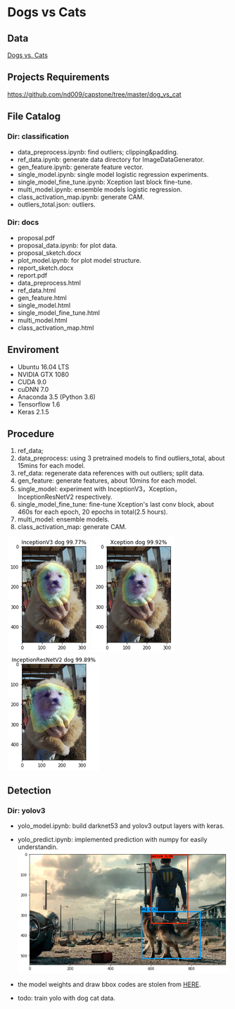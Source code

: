 # Dogs vs Cats

## Data
[Dogs vs. Cats](https://www.kaggle.com/c/dogs-vs-cats-redux-kernels-edition)

## Projects Requirements
https://github.com/nd009/capstone/tree/master/dog_vs_cat

## File Catalog
### Dir: classification
- data_preprocess.ipynb: find outliers; clipping&padding.
- ref_data.ipynb: generate data directory for ImageDataGenerator.
- gen_feature.ipynb: generate feature vector.
- single_model.ipynb: single model logistic regression experiments.
- single_model_fine_tune.ipynb: Xception last block fine-tune.
- multi_model.ipynb: ensemble models logistic regression.
- class_activation_map.ipynb: generate CAM.
- outliers_total.json: outliers.
  
### Dir: docs
- proposal.pdf
- proposal_data.ipynb: for plot data.
- proposal_sketch.docx
- plot_model.ipynb: for plot model structure.
- report_sketch.docx
- report.pdf
- data_preprocess.html
- ref_data.html
- gen_feature.html
- single_model.html
- single_model_fine_tune.html
- multi_model.html
- class_activation_map.html

## Enviroment
- Ubuntu 16.04 LTS
- NVIDIA GTX 1080
- CUDA 9.0
- cuDNN 7.0
- Anaconda 3.5 (Python 3.6)
- Tensorflow 1.6
- Keras 2.1.5

## Procedure
1. ref_data;
2. data_preprocess: using 3 pretrained models to find outliers_total, about 15mins for each model.
3. ref_data: regenerate data references with out outliers; split data.
4. gen_feature: generate features, about 10mins for each model.
5. single_model: experiment with InceptionV3，Xception，InceptionResNetV2 respectively.
6. single_model_fine_tune: fine-tune Xception's last conv block, about 460s for each epoch, 20 epochs in total(2.5 hours).
7. multi_model: ensemble models.
8. class_activation_map: generate CAM.

![cam1](https://github.com/crj0322/dog_vs_cat/raw/master/docs/cam1.png)
![cam2](https://github.com/crj0322/dog_vs_cat/raw/master/docs/cam2.png)
![cam3](https://github.com/crj0322/dog_vs_cat/raw/master/docs/cam3.png)

## Detection
### Dir: yolov3
- yolo_model.ipynb: build darknet53 and yolov3 output layers with keras.
- yolo_predict.ipynb: implemented prediction with numpy for easily understandin.
![yolov3](https://github.com/crj0322/dog_vs_cat/raw/master/docs/fo4yolo.png)

- the model weights and draw bbox codes are stolen from [HERE](https://github.com/qqwweee/keras-yolo3).
- todo: train yolo with dog cat data.
